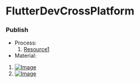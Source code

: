 # FlutterDevCrossPlatform

### Publish
- Process:
  1. [Resource1]()
- Material:
1. [![Image](https://github.com/user-attachments/assets/6ad45ebe-d445-4786-8d71-d766ad09b529)]()
2. [![Image](https://github.com/user-attachments/assets/e62a4e9f-e51b-46c3-8a28-dafe51fea5a2)]()
